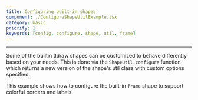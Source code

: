 ```yaml
---
title: Configuring built-in shapes
component: ./ConfigureShapeUtilExample.tsx
category: basic
priority: 1
keywords: [config, configure, shape, util, frame]
---
```


---

Some of the builtin tldraw shapes can be customized to behave differently based on your needs. This is done via the `ShapeUtil.configure` function which returns a new version of the shape's util class with custom options specified.

This example shows how to configure the built-in `frame` shape to support colorful borders and labels.
